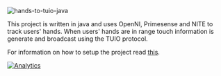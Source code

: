 ![hands-to-tuio-java](https://raw.githubusercontent.com/wiki/synergynet/hands-to-tuio-java/handsTUIO.png)

This project is written in java and uses OpenNI, Primesense and NITE to track users' hands.  When users' hands are in range touch information is generate and broadcast using the TUIO protocol.

For information on how to setup the project read [this](https://github.com/synergynet/hands-to-tuio-java/wiki/Hands-To-Tuio-Setup).

[![Analytics](https://ga-beacon.appspot.com/UA-29400586-7/hands-to-tuio?pixel)](https://github.com/igrigorik/ga-beacon)
